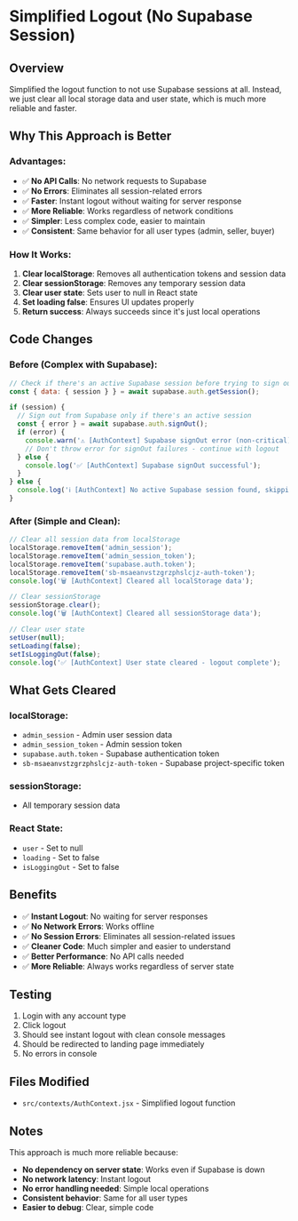 # Simplified Logout (No Supabase Session)

## Overview
Simplified the logout function to not use Supabase sessions at all. Instead, we just clear all local storage data and user state, which is much more reliable and faster.

## Why This Approach is Better

### **Advantages:**
- ✅ **No API Calls**: No network requests to Supabase
- ✅ **No Errors**: Eliminates all session-related errors
- ✅ **Faster**: Instant logout without waiting for server response
- ✅ **More Reliable**: Works regardless of network conditions
- ✅ **Simpler**: Less complex code, easier to maintain
- ✅ **Consistent**: Same behavior for all user types (admin, seller, buyer)

### **How It Works:**
1. **Clear localStorage**: Removes all authentication tokens and session data
2. **Clear sessionStorage**: Removes any temporary session data
3. **Clear user state**: Sets user to null in React state
4. **Set loading false**: Ensures UI updates properly
5. **Return success**: Always succeeds since it's just local operations

## Code Changes

### Before (Complex with Supabase):
```jsx
// Check if there's an active Supabase session before trying to sign out
const { data: { session } } = await supabase.auth.getSession();

if (session) {
  // Sign out from Supabase only if there's an active session
  const { error } = await supabase.auth.signOut();
  if (error) {
    console.warn('⚠️ [AuthContext] Supabase signOut error (non-critical):', error);
    // Don't throw error for signOut failures - continue with logout
  } else {
    console.log('✅ [AuthContext] Supabase signOut successful');
  }
} else {
  console.log('ℹ️ [AuthContext] No active Supabase session found, skipping signOut');
}
```

### After (Simple and Clean):
```jsx
// Clear all session data from localStorage
localStorage.removeItem('admin_session');
localStorage.removeItem('admin_session_token');
localStorage.removeItem('supabase.auth.token');
localStorage.removeItem('sb-msaeanvstzgrzphslcjz-auth-token');
console.log('🗑️ [AuthContext] Cleared all localStorage data');

// Clear sessionStorage
sessionStorage.clear();
console.log('🗑️ [AuthContext] Cleared all sessionStorage data');

// Clear user state
setUser(null);
setLoading(false);
setIsLoggingOut(false);
console.log('✅ [AuthContext] User state cleared - logout complete');
```

## What Gets Cleared

### **localStorage:**
- `admin_session` - Admin user session data
- `admin_session_token` - Admin session token
- `supabase.auth.token` - Supabase authentication token
- `sb-msaeanvstzgrzphslcjz-auth-token` - Supabase project-specific token

### **sessionStorage:**
- All temporary session data

### **React State:**
- `user` - Set to null
- `loading` - Set to false
- `isLoggingOut` - Set to false

## Benefits
- ✅ **Instant Logout**: No waiting for server responses
- ✅ **No Network Errors**: Works offline
- ✅ **No Session Errors**: Eliminates all session-related issues
- ✅ **Cleaner Code**: Much simpler and easier to understand
- ✅ **Better Performance**: No API calls needed
- ✅ **More Reliable**: Always works regardless of server state

## Testing
1. Login with any account type
2. Click logout
3. Should see instant logout with clean console messages
4. Should be redirected to landing page immediately
5. No errors in console

## Files Modified
- `src/contexts/AuthContext.jsx` - Simplified logout function

## Notes
This approach is much more reliable because:
- **No dependency on server state**: Works even if Supabase is down
- **No network latency**: Instant logout
- **No error handling needed**: Simple local operations
- **Consistent behavior**: Same for all user types
- **Easier to debug**: Clear, simple code


